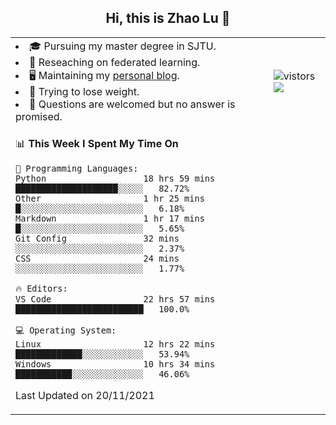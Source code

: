 <h2 align="center"> Hi, this is Zhao Lu 👋</h2>

<table style="overflow:hidden;">
    <tr> 
        <td>
            <li>🎓 Pursuing my master degree in SJTU.</li>
            <li>🌱 Reseaching on federated learning.</li>
            <li>🖥️ Maintaining my <a href="https://ifarewell.xyz">personal blog</a>.</li>
            <li>💪 Trying to lose weight.</li>
            <li>💬 Questions are welcomed but no answer is promised.</li> 
        </td>
        <td>
            <img src="https://visitor-badge.glitch.me/badge?page_id=ifarewell" alt="vistors" />
        <br>
          <img src="https://github-readme-stats.vercel.app/api?username=ifarewell&theme=graywhite&hide=prs,contribs&show_icons=true&hide_border=true&icon_color=CE1D2D&text_color=718096&bg_color=ffffff&hide_title=true" />
        </td>
    </tr>
    <tr>
        <td colspan="2">
            
<!--START_SECTION:waka-->
📊 **This Week I Spent My Time On** 

```text
💬 Programming Languages: 
Python                   18 hrs 59 mins      ████████████████████░░░░░   82.72% 
Other                    1 hr 25 mins        █░░░░░░░░░░░░░░░░░░░░░░░░   6.18% 
Markdown                 1 hr 17 mins        █░░░░░░░░░░░░░░░░░░░░░░░░   5.65% 
Git Config               32 mins             ░░░░░░░░░░░░░░░░░░░░░░░░░   2.37% 
CSS                      24 mins             ░░░░░░░░░░░░░░░░░░░░░░░░░   1.77%

🔥 Editors: 
VS Code                  22 hrs 57 mins      █████████████████████████   100.0%

💻 Operating System: 
Linux                    12 hrs 22 mins      █████████████░░░░░░░░░░░░   53.94% 
Windows                  10 hrs 34 mins      ███████████░░░░░░░░░░░░░░   46.06%

```


 Last Updated on 20/11/2021
<!--END_SECTION:waka-->
            
</td></tr>
</table>

